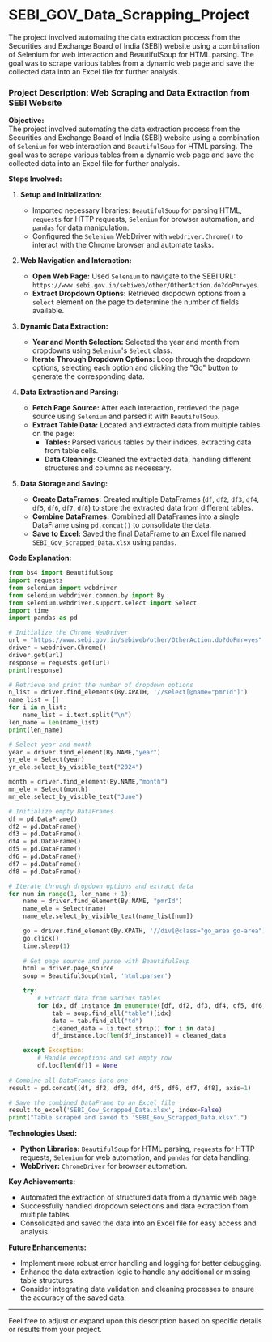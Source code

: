 # SEBI_GOV_Data_Scrapping_Project
The project involved automating the data extraction process from the Securities and Exchange Board of India (SEBI) website using a combination of Selenium for web interaction and BeautifulSoup for HTML parsing. The goal was to scrape various tables from a dynamic web page and save the collected data into an Excel file for further analysis.



### Project Description: Web Scraping and Data Extraction from SEBI Website

**Objective:**  
The project involved automating the data extraction process from the Securities and Exchange Board of India (SEBI) website using a combination of `Selenium` for web interaction and `BeautifulSoup` for HTML parsing. The goal was to scrape various tables from a dynamic web page and save the collected data into an Excel file for further analysis.

**Steps Involved:**

1. **Setup and Initialization:**
   - Imported necessary libraries: `BeautifulSoup` for parsing HTML, `requests` for HTTP requests, `Selenium` for browser automation, and `pandas` for data manipulation.
   - Configured the `Selenium` WebDriver with `webdriver.Chrome()` to interact with the Chrome browser and automate tasks.

2. **Web Navigation and Interaction:**
   - **Open Web Page:** Used `Selenium` to navigate to the SEBI URL: `https://www.sebi.gov.in/sebiweb/other/OtherAction.do?doPmr=yes`.
   - **Extract Dropdown Options:** Retrieved dropdown options from a `select` element on the page to determine the number of fields available.

3. **Dynamic Data Extraction:**
   - **Year and Month Selection:** Selected the year and month from dropdowns using `Selenium`'s `Select` class.
   - **Iterate Through Dropdown Options:** Loop through the dropdown options, selecting each option and clicking the "Go" button to generate the corresponding data.

4. **Data Extraction and Parsing:**
   - **Fetch Page Source:** After each interaction, retrieved the page source using `Selenium` and parsed it with `BeautifulSoup`.
   - **Extract Table Data:** Located and extracted data from multiple tables on the page:
     - **Tables:** Parsed various tables by their indices, extracting data from table cells.
     - **Data Cleaning:** Cleaned the extracted data, handling different structures and columns as necessary.

5. **Data Storage and Saving:**
   - **Create DataFrames:** Created multiple DataFrames (`df`, `df2`, `df3`, `df4`, `df5`, `df6`, `df7`, `df8`) to store the extracted data from different tables.
   - **Combine DataFrames:** Combined all DataFrames into a single DataFrame using `pd.concat()` to consolidate the data.
   - **Save to Excel:** Saved the final DataFrame to an Excel file named `SEBI_Gov_Scrapped_Data.xlsx` using `pandas`.

**Code Explanation:**

```python
from bs4 import BeautifulSoup
import requests
from selenium import webdriver 
from selenium.webdriver.common.by import By
from selenium.webdriver.support.select import Select
import time
import pandas as pd

# Initialize the Chrome WebDriver
url = "https://www.sebi.gov.in/sebiweb/other/OtherAction.do?doPmr=yes"
driver = webdriver.Chrome()
driver.get(url)
response = requests.get(url)
print(response)

# Retrieve and print the number of dropdown options
n_list = driver.find_elements(By.XPATH, '//select[@name="pmrId"]')
name_list = []
for i in n_list:
    name_list = i.text.split("\n")
len_name = len(name_list)
print(len_name)

# Select year and month
year = driver.find_element(By.NAME,"year")
yr_ele = Select(year)
yr_ele.select_by_visible_text("2024")

month = driver.find_element(By.NAME,"month")
mn_ele = Select(month)
mn_ele.select_by_visible_text("June")

# Initialize empty DataFrames
df = pd.DataFrame()
df2 = pd.DataFrame()
df3 = pd.DataFrame()
df4 = pd.DataFrame()
df5 = pd.DataFrame()
df6 = pd.DataFrame()
df7 = pd.DataFrame()
df8 = pd.DataFrame()

# Iterate through dropdown options and extract data
for num in range(1, len_name + 1):
    name = driver.find_element(By.NAME, "pmrId")
    name_ele = Select(name)
    name_ele.select_by_visible_text(name_list[num])

    go = driver.find_element(By.XPATH, '//div[@class="go_area go-area"]')
    go.click()
    time.sleep(1)
    
    # Get page source and parse with BeautifulSoup
    html = driver.page_source
    soup = BeautifulSoup(html, 'html.parser')

    try:
        # Extract data from various tables
        for idx, df_instance in enumerate([df, df2, df3, df4, df5, df6, df7, df8]):
            tab = soup.find_all("table")[idx]
            data = tab.find_all("td")
            cleaned_data = [i.text.strip() for i in data]
            df_instance.loc[len(df_instance)] = cleaned_data

    except Exception:
        # Handle exceptions and set empty row
        df.loc[len(df)] = None
    
# Combine all DataFrames into one
result = pd.concat([df, df2, df3, df4, df5, df6, df7, df8], axis=1)

# Save the combined DataFrame to an Excel file
result.to_excel('SEBI_Gov_Scrapped_Data.xlsx', index=False)
print("Table scraped and saved to 'SEBI_Gov_Scrapped_Data.xlsx'.")
```

**Technologies Used:**
- **Python Libraries:** `BeautifulSoup` for HTML parsing, `requests` for HTTP requests, `Selenium` for web automation, and `pandas` for data handling.
- **WebDriver:** `ChromeDriver` for browser automation.

**Key Achievements:**
- Automated the extraction of structured data from a dynamic web page.
- Successfully handled dropdown selections and data extraction from multiple tables.
- Consolidated and saved the data into an Excel file for easy access and analysis.

**Future Enhancements:**
- Implement more robust error handling and logging for better debugging.
- Enhance the data extraction logic to handle any additional or missing table structures.
- Consider integrating data validation and cleaning processes to ensure the accuracy of the saved data.

---

Feel free to adjust or expand upon this description based on specific details or results from your project.
